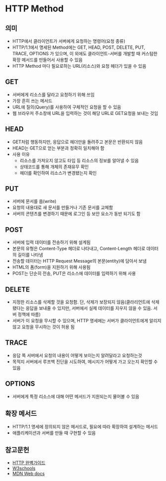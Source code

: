 # HTTP Method

## 의미
* HTTP에서 클라이언트가 서버에게 요청하는 명령어(요청 종류)
* HTTP/1.1에서 명세된 Method에는 GET, HEAD, POST, DELETE, PUT, TRACE, OPTIONS 가 있으며, 이 외에도 클라이언트-서버를 개발할 때 커스텀한 확장 메서드를 만들어서 사용할 수 있음
* HTTP Method 마다 필요로하는 URL(리소스)와 요청 헤더가 있을 수 있음

## GET
* 서버에게 리소스를 달라고 요청하기 위해 쓰임
* 가장 흔히 쓰는 메서드
* URL에 질의(Query)를 사용하여 구체적인 요청을 할 수 있음
* 웹 브라우저 주소창에 URL을 입력하는 것이 해당 URL로 GET요청을 보내는 것임

## HEAD
* GET처럼 행동하지만, 응답으로 헤더만을 돌려주고 본문은 반환되지 않음
* HEAD는 GET으로 얻는 부분과 정확히 일치해야 함
* 사용 이유
    * 리소스를 가져오지 않고도 타입 등 리소스의 정보를 알아낼 수 있음
    * 상태코드를 통해 개체의 존재유무 확인
    * 헤더를 확인하여 리소스가 변경됐는지 확인

## PUT
* 서버에 문서를 씀(write)
* 요청의 내용대로 새 문서를 만들거나 기존 문서를 교체함
* 서버의 콘텐츠를 변경하기 때문에 로그인 등 보안 요소가 동반 되기도 함

## POST
* 서버에 입력 데이터를 전송하기 위해 설계됨
* 본문의 유형은 Content-Type 헤더로 나타내고, Content-Length 헤더로 데이터의 길이를 나타냄
* 전송할 데이터는 HTTP Request Message의 본문(entity)에 담아서 보냄
* HTML의 폼(form)을 지원하기 위해 사용됨
* POST는 단순히 전송, PUT은 리소스에 데이터를 입력하기 위해 사용

## DELETE
* 지정한 리소스를 삭제할 것을 요청함. 단, 삭제가 보장되지 않음(클라리언트에 삭제됐다는 응답을 보내줄 수 있지만, 서버에서 실제 데이터를 지우지 않을 수 있음. 서버 정책에 따름)
* 서버가 이 요청을 무시할 수 있으며, HTTP 명세에는 서버가 클라이언트에게 알리지 않고 요청을 무시하는 것이 허용 됨

## TRACE
* 응답 쪽 서버에서 요청의 내용이 어떻게 보이는지 알려달라고 요청하는것
* 목적지 서버에서 루프백 진단을 시도하여, 메시지가 어떻게 가고 오는지 확인할 수 있음

## OPTIONS
* 서버에게 특정 리소스에 대해 어떤 메서드가 지원되는지 물어볼 수 있음

## 확장 메서드
* HTTP/1.1 명세에 정의되지 않은 메서드로, 필요에 따라 확장하여 설계하는 메서드
* 애플리케이션과 서버를 만들 때 구현할 수 있음

## 참고문헌
* [HTTP 완벽가이드](http://www.yes24.com/Product/Goods/15381085)
* [W3schools](https://www.w3schools.com/tags/ref_httpmethods.asp)
* [MDN Web docs](https://developer.mozilla.org/ko/docs/Web/HTTP/Methods/GET)